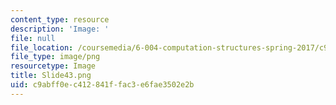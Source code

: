 ```yaml
---
content_type: resource
description: 'Image: '
file: null
file_location: /coursemedia/6-004-computation-structures-spring-2017/c9abff0ec412841ffac3e6fae3502e2b_Slide43.png
file_type: image/png
resourcetype: Image
title: Slide43.png
uid: c9abff0e-c412-841f-fac3-e6fae3502e2b
---
```

